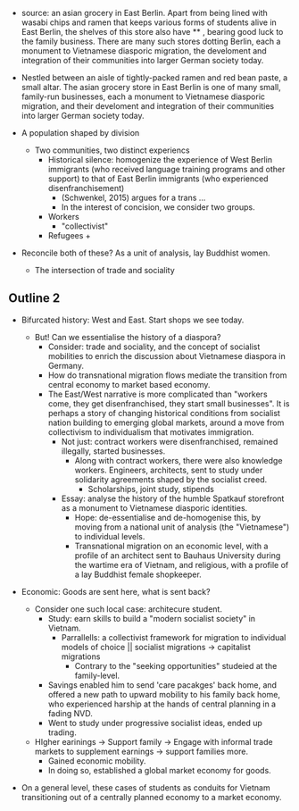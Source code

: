 + source: an asian grocery in East Berlin. Apart from being lined with wasabi chips and ramen that keeps various forms of students alive in East Berlin, the shelves of this store also have ** , bearing good luck to the family business. There are many such stores dotting Berlin, each a monument to Vietnamese diasporic migration, the develoment and integration of their communities into larger German society today.


+ Nestled between an aisle of tightly-packed ramen and red bean paste, a small altar. The asian grocery store in East Berlin is one of many small, family-run businesses, each a monument to Vietnamese diasporic migration, and their develoment and integration of their communities into larger German society today.

+ A population shaped by division
	+ Two communities, two distinct experiencs
		+ Historical silence: homogenize the experience of West Berlin immigrants (who received language training programs and other support) to that of East Berlin immigrants (who experienced disenfranchisement)
			+ (Schwenkel, 2015) argues for a trans ... 
			+ In the interest of concision, we consider two groups.
		+ Workers
			+ "collectivist"
		+ Refugees
			+ 
+ Reconcile both of these? As a unit of analysis, lay Buddhist women.
	+ The intersection of trade and sociality


## Outline 2
+ Bifurcated history: West and East. Start shops we see today. 
	+ But! Can we essentialise the history of a diaspora? 
		+ Consider: trade and sociality, and the concept of socialist mobilities to enrich the discussion about Vietnamese diaspora in Germany. 
		+ How do transnational migration flows mediate the transition from central economy to market based economy. 
		+ The East/West narrative is more complicated than "workers come, they get disenfranchised, they start small businesses". It is perhaps a story of changing historical conditions from socialist nation building to emerging global markets, around a move from collectivism to individualism that motivates immigration. 
			+ Not just: contract workers were disenfranchised, remained illegally, started businesses. 
				+ Along with contract workers, there were also knowledge workers. Engineers, architects, sent to study under solidarity agreements shaped by the socialist creed. 
					+ Scholarships, joint study, stipends
		  + Essay: analyse the history of the humble Spatkauf storefront as a monument to Vietnamese diasporic identities. 
			  + Hope: de-essentialise and de-homogenise this, by moving from a national unit of analysis (the "Vietnamese") to individual levels. 
			  + Transnational migration on an economic level, with a profile of an architect sent to Bauhaus University during the wartime era of Vietnam, and religious, with a profile of a lay Buddhist female shopkeeper. 
			
+ Economic: Goods are sent here, what is sent back? 
	+ Consider one such local case: architecure student. 
		+ Study: earn skills to build a "modern socialist society" in Vietnam. 
			+ Parrallells: a collectivist framework for migration to individual models of choice || socialist migrations -> capitalist migrations
				+ Contrary to the "seeking opportunities" studeied at the family-level. 
		+ Savings enabled him to send 'care pacakges' back home, and offered a new path to upward mobility to his family back home, who experienced harship at the hands of central planning in a fading NVD. 
		+ Went to study under progressive socialist ideas, ended up trading. 
	+ HIgher earinings -> Support family -> Engage with informal trade markets to supplement earnings -> support families more. 
		+ Gained economic mobility. 
		+ In doing so, established a global market economy for goods. 
+  On a general level, these cases of students as conduits for Vietnam transitioning out of a centrally planned economy to a market economy. 




